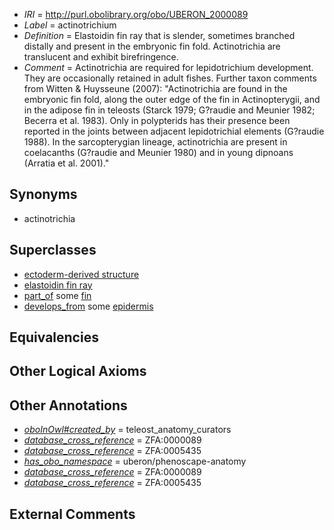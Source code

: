  * *IRI* = http://purl.obolibrary.org/obo/UBERON_2000089
 * *Label* = actinotrichium
 * *Definition* = Elastoidin fin ray that is slender, sometimes branched distally and present in the embryonic fin fold. Actinotrichia are translucent and exhibit birefringence. 
 * *Comment* = Actinotrichia are required for lepidotrichium development. They are occasionally retained in adult fishes. Further taxon comments from Witten & Huysseune (2007): "Actinotrichia are found in the embryonic fin fold, along the outer edge of the fin in Actinopterygii, and in the adipose fin in teleosts (Starck 1979; G?raudie and Meunier 1982; Becerra et al. 1983). Only in polypterids has their presence been reported in the joints between adjacent lepidotrichial elements (G?raudie 1988). In the sarcopterygian lineage, actinotrichia are present in coelacanths (G?raudie and Meunier 1980) and in young dipnoans (Arratia et al. 2001)."

## Synonyms

 * actinotrichia

## Superclasses

 * [ectoderm-derived structure](../../UBERON/21/UBERON_0004121.md)
 * [elastoidin fin ray](../../UBERON/06/UBERON_4400006.md)
 * [part_of](../../BFO/50/BFO_0000050.md) some [fin](../../UBERON/97/UBERON_0008897.md)
 * [develops_from](../../RO/02/RO_0002202.md) some [epidermis](../../UBERON/03/UBERON_0001003.md)

## Equivalencies


## Other Logical Axioms


## Other Annotations

 * *[oboInOwl#created_by](../../oboInOwl#created/by/oboInOwl#created_by.md)* = teleost_anatomy_curators
 * *[database_cross_reference](../../ef/oboInOwl#hasDbXref.md)* = ZFA:0000089
 * *[database_cross_reference](../../ef/oboInOwl#hasDbXref.md)* = ZFA:0005435
 * *[has_obo_namespace](../../ce/oboInOwl#hasOBONamespace.md)* = uberon/phenoscape-anatomy
 * *[database_cross_reference](../../ef/oboInOwl#hasDbXref.md)* = ZFA:0000089
 * *[database_cross_reference](../../ef/oboInOwl#hasDbXref.md)* = ZFA:0005435

## External Comments

